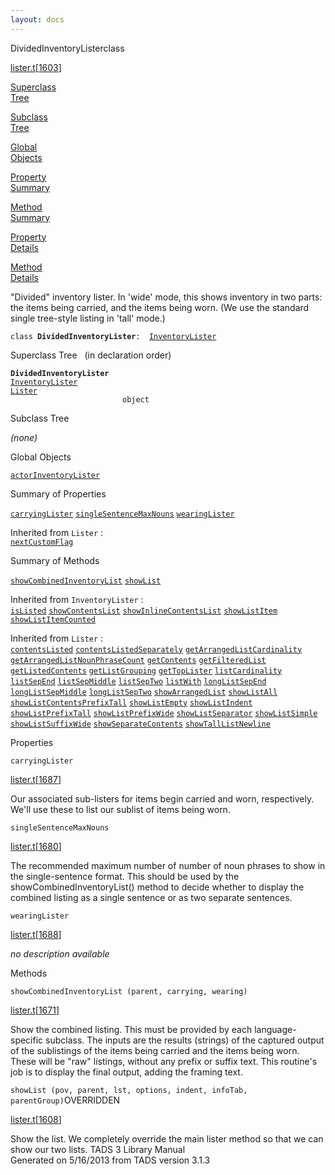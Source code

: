 ```yaml
---
layout: docs
---
```

<span class="title">DividedInventoryLister</span><span class="type">class</span>

[lister.t](../file/lister.t.html)\[[1603](../source/lister.t.html#1603)\]

[Superclass  
Tree](#_SuperClassTree_)

[Subclass  
Tree](#_SubClassTree_)

[Global  
Objects](#_ObjectSummary_)

[Property  
Summary](#_PropSummary_)

[Method  
Summary](#_MethodSummary_)

[Property  
Details](#_Properties_)

[Method  
Details](#_Methods_)



"Divided" inventory lister. In 'wide' mode, this shows inventory in two
parts: the items being carried, and the items being worn. (We use the
standard single tree-style listing in 'tall' mode.)

`class `**`DividedInventoryLister`**` :   `[`InventoryLister`](../object/InventoryLister.html)



<span id="_SuperClassTree_"></span>



<span class="hdln">Superclass Tree</span>   (in declaration order)



**`DividedInventoryLister`**  
[`InventoryLister`](../object/InventoryLister.html)  
[`Lister`](../object/Lister.html)  
`                         object`  
<span id="_SubClassTree_"></span>



<span class="hdln">Subclass Tree</span>  



*(none)* <span id="_ObjectSummary_"></span>



<span class="hdln">Global Objects</span>  



[`actorInventoryLister`](../object/actorInventoryLister.html)
<span id="_PropSummary_"></span>



<span class="hdln">Summary of Properties</span>  



[`carryingLister`](#carryingLister) [`singleSentenceMaxNouns`](#singleSentenceMaxNouns) [`wearingLister`](#wearingLister)



Inherited from `Lister` :  
[`nextCustomFlag`](../object/Lister.html#nextCustomFlag)

<span id="_MethodSummary_"></span>



<span class="hdln">Summary of Methods</span>  



[`showCombinedInventoryList`](#showCombinedInventoryList) [`showList`](#showList)

Inherited from `InventoryLister` :  
[`isListed`](../object/InventoryLister.html#isListed) [`showContentsList`](../object/InventoryLister.html#showContentsList) [`showInlineContentsList`](../object/InventoryLister.html#showInlineContentsList) [`showListItem`](../object/InventoryLister.html#showListItem) [`showListItemCounted`](../object/InventoryLister.html#showListItemCounted)

Inherited from `Lister` :  
[`contentsListed`](../object/Lister.html#contentsListed) [`contentsListedSeparately`](../object/Lister.html#contentsListedSeparately) [`getArrangedListCardinality`](../object/Lister.html#getArrangedListCardinality) [`getArrangedListNounPhraseCount`](../object/Lister.html#getArrangedListNounPhraseCount) [`getContents`](../object/Lister.html#getContents) [`getFilteredList`](../object/Lister.html#getFilteredList) [`getListedContents`](../object/Lister.html#getListedContents) [`getListGrouping`](../object/Lister.html#getListGrouping) [`getTopLister`](../object/Lister.html#getTopLister) [`listCardinality`](../object/Lister.html#listCardinality) [`listSepEnd`](../object/Lister.html#listSepEnd) [`listSepMiddle`](../object/Lister.html#listSepMiddle) [`listSepTwo`](../object/Lister.html#listSepTwo) [`listWith`](../object/Lister.html#listWith) [`longListSepEnd`](../object/Lister.html#longListSepEnd) [`longListSepMiddle`](../object/Lister.html#longListSepMiddle) [`longListSepTwo`](../object/Lister.html#longListSepTwo) [`showArrangedList`](../object/Lister.html#showArrangedList) [`showListAll`](../object/Lister.html#showListAll) [`showListContentsPrefixTall`](../object/Lister.html#showListContentsPrefixTall) [`showListEmpty`](../object/Lister.html#showListEmpty) [`showListIndent`](../object/Lister.html#showListIndent) [`showListPrefixTall`](../object/Lister.html#showListPrefixTall) [`showListPrefixWide`](../object/Lister.html#showListPrefixWide) [`showListSeparator`](../object/Lister.html#showListSeparator) [`showListSimple`](../object/Lister.html#showListSimple) [`showListSuffixWide`](../object/Lister.html#showListSuffixWide) [`showSeparateContents`](../object/Lister.html#showSeparateContents) [`showTallListNewline`](../object/Lister.html#showTallListNewline)

<span id="_Properties_"></span>



<span class="hdln">Properties</span>  



<span id="carryingLister"></span>

`carryingLister`

[lister.t](../file/lister.t.html)\[[1687](../source/lister.t.html#1687)\]



Our associated sub-listers for items begin carried and worn,
respectively. We'll use these to list our sublist of items being worn.



<span id="singleSentenceMaxNouns"></span>

`singleSentenceMaxNouns`

[lister.t](../file/lister.t.html)\[[1680](../source/lister.t.html#1680)\]



The recommended maximum number of number of noun phrases to show in the
single-sentence format. This should be used by the
showCombinedInventoryList() method to decide whether to display the
combined listing as a single sentence or as two separate sentences.



<span id="wearingLister"></span>

`wearingLister`

[lister.t](../file/lister.t.html)\[[1688](../source/lister.t.html#1688)\]



*no description available*



<span id="_Methods_"></span>



<span class="hdln">Methods</span>  



<span id="showCombinedInventoryList"></span>

`showCombinedInventoryList (parent, carrying, wearing)`

[lister.t](../file/lister.t.html)\[[1671](../source/lister.t.html#1671)\]



Show the combined listing. This must be provided by each
language-specific subclass. The inputs are the results (strings) of the
captured output of the sublistings of the items being carried and the
items being worn. These will be "raw" listings, without any prefix or
suffix text. This routine's job is to display the final output, adding
the framing text.



<span id="showList"></span>

`showList (pov, parent, lst, options, indent, infoTab, parentGroup)`<span class="rem">OVERRIDDEN</span>

[lister.t](../file/lister.t.html)\[[1608](../source/lister.t.html#1608)\]



Show the list. We completely override the main lister method so that we
can show our two lists.
TADS 3 Library Manual  
Generated on 5/16/2013 from TADS version 3.1.3


